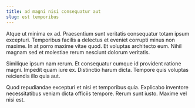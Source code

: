 ```yaml
---
title: ad magni nisi consequatur aut
slug: est temporibus
---
```


Atque ut minima ex ad. Praesentium sunt veritatis consequatur totam ipsum excepturi. Temporibus facilis a delectus et eveniet corrupti minus non maxime. In at porro maxime vitae quod. Et voluptas architecto eum. Nihil magnam sed et molestiae rerum nesciunt dolorum veritatis.

Similique ipsum nam rerum. Et consequatur cumque id provident ratione magni. Impedit quam iure ex. Distinctio harum dicta. Tempore quis voluptas reiciendis illo quia aut.

Quod repudiandae excepturi et nisi et temporibus quia. Explicabo inventore necessitatibus veniam dicta officiis tempore. Rerum sunt iusto. Maxime vel nisi est.
